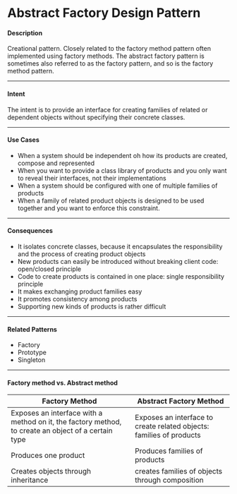 # Abstract  Factory Design Pattern

#### Description
  <p>Creational pattern. Closely related to the factory method pattern often implemented using factory methods. 
  The abstract factory pattern is sometimes also referred to as the factory pattern, and so is the factory method pattern.</p>
  
---  
#### Intent
<p>The intent is to provide an interface for creating families of related or dependent objects without specifying their concrete classes.</p>

---
#### Use Cases
* When a system should be independent oh how its products are created, compose and represented
* When you want to provide a class library of products and you only want to reveal their interfaces, not their implementations
* When a system should be configured with one of multiple families of products
* When a family of related product objects is designed to be used together and you want to enforce this constraint.

---
#### Consequences
* It isolates concrete classes, because it encapsulates the responsibility and the process of creating product objects
* New products can easily be introduced without breaking client code: open/closed principle
* Code to create products is contained in one place: single responsibility principle
* It makes exchanging product families easy
* It promotes consistency among products
* Supporting new kinds of products is rather difficult

---
#### Related Patterns
* Factory 
* Prototype
*  Singleton

---
#### Factory method vs. Abstract method
| Factory Method  |  Abstract Factory Method |
|---|---|
|  Exposes an interface with a method on it, the factory method, to create an object of a certain type | Exposes an interface to create related objects: families of products  |
| Produces one product  | Produces families of products  |
|  Creates objects through inheritance | creates families of objects through composition  |
